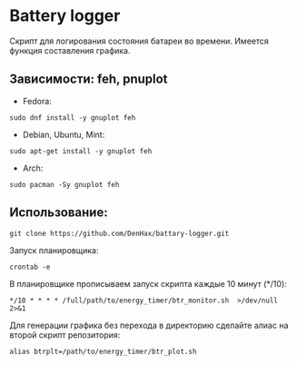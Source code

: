 # Battery logger
Скрипт для логирования состояния батареи во времени. Имеется функция составления графика.

## Зависимости: feh, pnuplot
- Fedora:
```shell
sudo dnf install -y gnuplot feh
```
- Debian, Ubuntu, Mint:
```shell
sudo apt-get install -y gnuplot feh
```
- Arch:
```shell
sudo pacman -Sy gnuplot feh
```

## Использование:
```shell
git clone https://github.com/DenHax/battary-logger.git
```
Запуск планировщика:
```shell
crontab -e
```
В планировщике прописываем запуск скрипта каждые 10 минут (*/10):
```
*/10 * * * * /full/path/to/energy_timer/btr_monitor.sh  >/dev/null 2>&1
```
Для генерации графика без перехода в директорию сделайте алиас на второй скрипт репозитория:
```shell
alias btrplt=/path/to/energy_timer/btr_plot.sh
```
